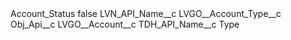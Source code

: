 <?xml version="1.0" encoding="UTF-8"?>
<CustomMetadata xmlns="http://soap.sforce.com/2006/04/metadata" xmlns:xsi="http://www.w3.org/2001/XMLSchema-instance" xmlns:xsd="http://www.w3.org/2001/XMLSchema">
    <label>Account_Status</label>
    <protected>false</protected>
    <values>
        <field>LVN_API_Name__c</field>
        <value xsi:type="xsd:string">LVGO__Account_Type__c</value>
    </values>
    <values>
        <field>Obj_Api__c</field>
        <value xsi:type="xsd:string">LVGO__Account__c</value>
    </values>
    <values>
        <field>TDH_API_Name__c</field>
        <value xsi:type="xsd:string">Type</value>
    </values>
</CustomMetadata>
